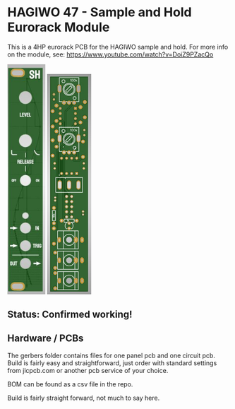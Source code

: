 # HAGIWO 47 - Sample and Hold Eurorack Module

This is a 4HP eurorack PCB for the HAGIWO sample and hold.
For more info on the module, see:
https://www.youtube.com/watch?v=DoiZ9PZacQo

<img src="images/panel.JPG" width="17%" height="17%"> <img src="images/circuit.JPG" width="20%" height="20%">

## Status: Confirmed working!

## Hardware / PCBs
The gerbers folder contains files for one panel pcb and one circuit pcb. 
Build is fairly easy and straightforward, just order with standard settings from
jlcpcb.com or another pcb service of your choice.

BOM can be found as a csv file in the repo.

Build is fairly straight forward, not much to say here. 
